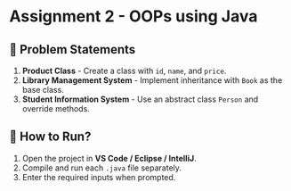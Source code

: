 # Assignment 2 - OOPs using Java

## 📝 Problem Statements
1. **Product Class** - Create a class with `id`, `name`, and `price`.
2. **Library Management System** - Implement inheritance with `Book` as the base class.
3. **Student Information System** - Use an abstract class `Person` and override methods.

## 🚀 How to Run?
1. Open the project in **VS Code / Eclipse / IntelliJ**.
2. Compile and run each `.java` file separately.
3. Enter the required inputs when prompted.
